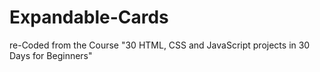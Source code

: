 # Expandable-Cards
re-Coded from the Course "30 HTML, CSS and JavaScript projects in 30 Days for Beginners"
